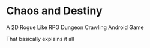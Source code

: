 # Chaos and Destiny

A 2D Rogue Like RPG Dungeon Crawling Android Game

That basically explains it all



